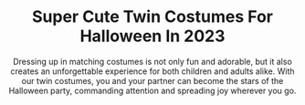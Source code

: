 ---
layout: post
title: Super Cute Twin Costumes For Halloween In 2023
subtitle: Dressing up in matching costumes is not only fun and adorable, but it also creates an unforgettable experience for both children and adults alike. With our twin costumes, you and your partner can become the stars of the Halloween party, commanding attention and spreading joy wherever you go.
header-img: "img/post/2023/09/copied/twin-costumes-for-halloween.jpg"
header-style: text
permalink: "/twin-costumes-for-halloween/"
catalog: true
tags:
  - Recipients 
  - Men
---            